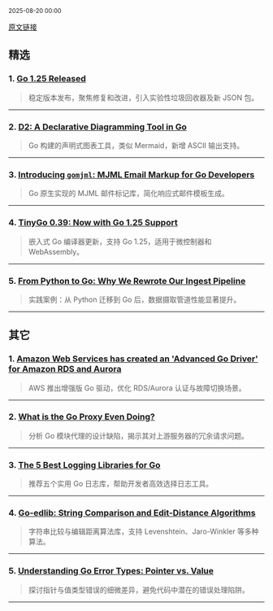 <sub>2025-08-20 00:00</sub>


[原文链接](https://golangweekly.com/issues/566)


## 精选

### 1. [Go 1.25 Released](https://golangweekly.com/link/173113/rss)
> 稳定版本发布，聚焦修复和改进，引入实验性垃圾回收器及新 JSON 包。

---

### 2. [D2: A Declarative Diagramming Tool in Go](https://golangweekly.com/link/173083/rss)
> Go 构建的声明式图表工具，类似 Mermaid，新增 ASCII 输出支持。

---

### 3. [Introducing `gomjml`: MJML Email Markup for Go Developers](https://golangweekly.com/link/173090/rss)
> Go 原生实现的 MJML 邮件标记库，简化响应式邮件模板生成。

---

### 4. [TinyGo 0.39: Now with Go 1.25 Support](https://golangweekly.com/link/173092/rss)
> 嵌入式 Go 编译器更新，支持 Go 1.25，适用于微控制器和 WebAssembly。

---

### 5. [From Python to Go: Why We Rewrote Our Ingest Pipeline](https://golangweekly.com/link/173089/rss)
> 实践案例：从 Python 迁移到 Go 后，数据摄取管道性能显著提升。

---

## 其它

### 1. [Amazon Web Services has created an 'Advanced Go Driver' for Amazon RDS and Aurora](https://golangweekly.com/link/173079/rss)
> AWS 推出增强版 Go 驱动，优化 RDS/Aurora 认证与故障切换场景。

---

### 2. [What is the Go Proxy Even Doing?](https://golangweekly.com/link/173087/rss)
> 分析 Go 模块代理的设计缺陷，揭示其对上游服务器的冗余请求问题。

---

### 3. [The 5 Best Logging Libraries for Go](https://golangweekly.com/link/173095/rss)
> 推荐五个实用 Go 日志库，帮助开发者高效选择日志工具。

---

### 4. [Go-edlib: String Comparison and Edit-Distance Algorithms](https://golangweekly.com/link/173096/rss)
> 字符串比较与编辑距离算法库，支持 Levenshtein、Jaro-Winkler 等多种算法。

---

### 5. [Understanding Go Error Types: Pointer vs. Value](https://golangweekly.com/link/173124/rss)
> 探讨指针与值类型错误的细微差异，避免代码中潜在的错误处理陷阱。

---
    
